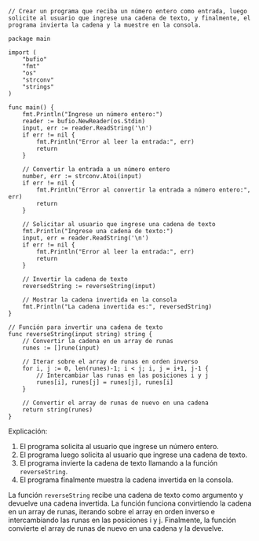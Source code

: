 ```
// Crear un programa que reciba un número entero como entrada, luego solicite al usuario que ingrese una cadena de texto, y finalmente, el programa invierta la cadena y la muestre en la consola.

package main

import (
    "bufio"
    "fmt"
    "os"
    "strconv"
    "strings"
)

func main() {
    fmt.Println("Ingrese un número entero:")
    reader := bufio.NewReader(os.Stdin)
    input, err := reader.ReadString('\n')
    if err != nil {
        fmt.Println("Error al leer la entrada:", err)
        return
    }

    // Convertir la entrada a un número entero
    number, err := strconv.Atoi(input)
    if err != nil {
        fmt.Println("Error al convertir la entrada a número entero:", err)
        return
    }

    // Solicitar al usuario que ingrese una cadena de texto
    fmt.Println("Ingrese una cadena de texto:")
    input, err = reader.ReadString('\n')
    if err != nil {
        fmt.Println("Error al leer la entrada:", err)
        return
    }

    // Invertir la cadena de texto
    reversedString := reverseString(input)

    // Mostrar la cadena invertida en la consola
    fmt.Println("La cadena invertida es:", reversedString)
}

// Función para invertir una cadena de texto
func reverseString(input string) string {
    // Convertir la cadena en un array de runas
    runes := []rune(input)

    // Iterar sobre el array de runas en orden inverso
    for i, j := 0, len(runes)-1; i < j; i, j = i+1, j-1 {
        // Intercambiar las runas en las posiciones i y j
        runes[i], runes[j] = runes[j], runes[i]
    }

    // Convertir el array de runas de nuevo en una cadena
    return string(runes)
}
```

Explicación:

1. El programa solicita al usuario que ingrese un número entero.
2. El programa luego solicita al usuario que ingrese una cadena de texto.
3. El programa invierte la cadena de texto llamando a la función `reverseString`.
4. El programa finalmente muestra la cadena invertida en la consola.

La función `reverseString` recibe una cadena de texto como argumento y devuelve una cadena invertida. La función funciona convirtiendo la cadena en un array de runas, iterando sobre el array en orden inverso e intercambiando las runas en las posiciones i y j. Finalmente, la función convierte el array de runas de nuevo en una cadena y la devuelve.